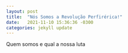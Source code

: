 ```yaml
---
layout: post
title:  "Nós Somos a Revolução Perfirérica!"
date:   2021-11-10 15:36:36 -0300
categories: jekyll update
---
```

Quem somos e qual a nossa luta


